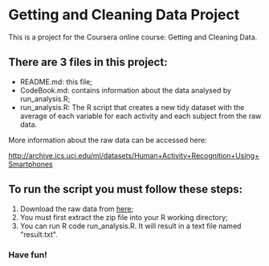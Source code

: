 # Getting and Cleaning Data Project

This is a project for the Coursera online course: Getting and Cleaning Data.

## There are 3 files in this project:
* README.md: this file;
* CodeBook.md: contains information about the data analysed by run_analysis.R;
* run_analysis.R: The R script that creates a new tidy dataset with the average of each variable for each activity and each subject from the raw data.

More information about the raw data can be accessed here:

http://archive.ics.uci.edu/ml/datasets/Human+Activity+Recognition+Using+Smartphones 

## To run the script you must follow these steps:
1. Download the raw data from [here](https://d396qusza40orc.cloudfront.net/getdata%2Fprojectfiles%2FUCI%20HAR%20Dataset.zip);
2. You must first extract the zip file into your R working directory;
3. You can run R code run_analysis.R. It will result in a text file named "result.txt".

### Have fun!
